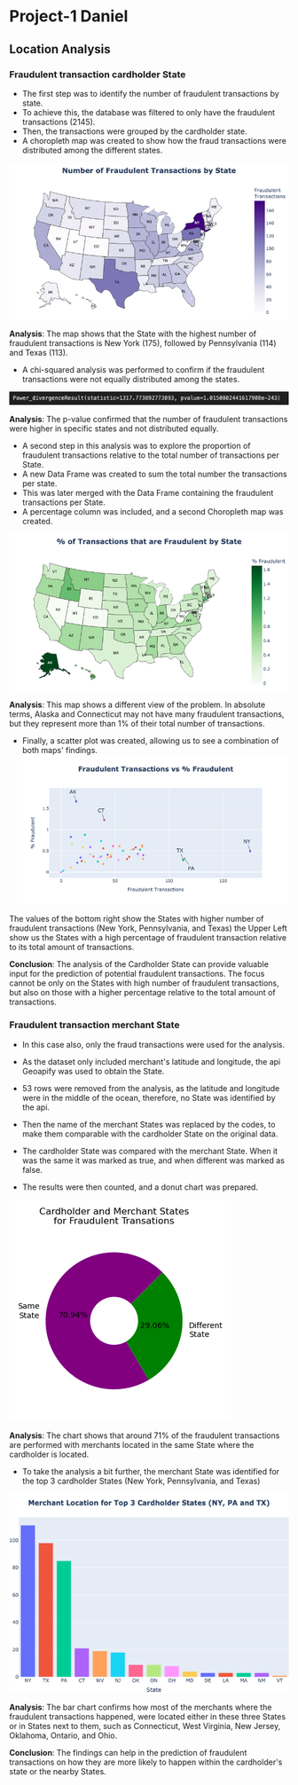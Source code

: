 # Project-1 Daniel


## Location Analysis

### Fraudulent transaction cardholder State

- The first step was to identify the number of fraudulent transactions by state.
- To achieve this, the database was filtered to only have the fraudulent transactions (2145).
- Then, the transactions were grouped by the cardholder state.
- A choropleth map was created to show how the fraud transactions were distributed among the different states.

![](Images/daniel-1.png)

**Analysis**: The map shows that the State with the highest number of fraudulent transactions is New York (175), followed by Pennsylvania (114) and Texas (113).

- A chi-squared analysis was performed to confirm if the fraudulent transactions were not equally distributed among the states.

![](Images/daniel-2.png)

**Analysis**: The p-value confirmed that the number of fraudulent transactions were higher in specific states and not distributed equally.

- A second step in this analysis was to explore the proportion of fraudulent transactions relative to the total number of transactions per State.
- A new Data Frame was created to sum the total number the transactions per state.
- This was later merged with the Data Frame containing the fraudulent transactions per State.
- A percentage column was included, and a second Choropleth map was created.

![](Images/daniel-3.png)

**Analysis**: This map shows a different view of the problem. In absolute terms, Alaska and Connecticut may not have many fraudulent transactions, but they represent more than 1% of their total number of transactions.

- Finally, a scatter plot was created, allowing us to see a combination of both maps' findings.
![](Images/daniel-4.png)

The values of the bottom right show the States with higher number of fraudulent transactions (New York, Pennsylvania, and Texas) the Upper Left show us the States with a high percentage of fraudulent transaction relative to its total amount of transactions.

**Conclusion**: The analysis of the Cardholder State can provide valuable input for the prediction of potential fraudulent transactions. The focus cannot be only on the States with high number of fraudulent transactions, but also on those with a higher percentage relative to the total amount of transactions.


### Fraudulent transaction merchant State

- In this case also, only the fraud transactions were used for the analysis.
- As the dataset only included merchant's latitude and longitude, the api Geoapify was used to obtain the State.
- 53 rows were removed from the analysis, as the latitude and longitude were in the middle of the ocean, therefore, no State was identified by the api.
- Then the name of the merchant States was replaced by the codes, to make them comparable with the cardholder State on the original data.

- The cardholder State was compared with the merchant State. When it was the same it was marked as true, and when different was marked as false.
- The results were then counted, and a donut chart was prepared.

![](Images/daniel-5.png)

**Analysis**: The chart shows that around 71% of the fraudulent transactions are performed with merchants located in the same State where the cardholder is located.

- To take the analysis a bit further, the merchant State was identified for the top 3 cardholder States (New York, Pennsylvania, and Texas)

![](Images/daniel-6.png)

**Analysis**: The bar chart confirms how most of the merchants where the fraudulent transactions happened, were located either in these three States or in States next to them, such as Connecticut, West Virginia, New Jersey, Oklahoma, Ontario, and Ohio.

**Conclusion**: The findings can help in the prediction of fraudulent transactions on how they are more likely to happen within the cardholder's state or the nearby States.